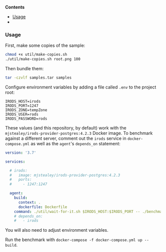 <!-- START doctoc generated TOC please keep comment here to allow auto update -->
<!-- DON'T EDIT THIS SECTION, INSTEAD RE-RUN doctoc TO UPDATE -->
**Contents**

- [Usage](#usage)
- [](#)

<!-- END doctoc generated TOC please keep comment here to allow auto update -->

### Usage

First, make some copies of the sample:

```bash
chmod +x util/make-copies.sh
./util/make-copies.sh root.png 100
```

Then bundle them:

```bash
tar -czvlf samples.tar samples
```

Configure environment variables by adding a file called `.env` to the project root:

```
IRODS_HOST=irods
IRODS_PORT=1247
IRODS_ZONE=tempZone
IRODS_USER=rods
IRODS_PASSWORD=rods
```

These values (and this repository, by default) work with the `mjstealey/irods-provider-postgres:4.2.3` Docker image. To benchmark against a different server, comment out the `irods` service in `docker-compose.yml` as well as the `agent`'s `depends_on` statement:

```yaml
version: '3.7'

services:

  # irods:
  #   image: mjstealey/irods-provider-postgres:4.2.3
  #   ports:
  #     - 1247:1247

  agent:
    build:
      context: .
      dockerfile: Dockerfile
    command: ./util/wait-for-it.sh $IRODS_HOST:$IRODS_PORT -- ./benchmark.sh -h $IRODS_HOST -p $IRODS_PORT -z $IRODS_ZONE -u $IRODS_USER -w $IRODS_PASSWORD
    # depends_on:
    #   - irods

```

You will also need to adjust environment variables.

Run the benchmark with `docker-compose -f docker-compose.yml up --build`.
